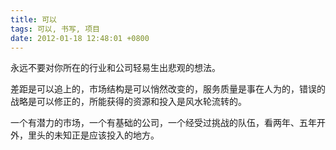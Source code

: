 ```yaml
---
title: 可以
tags: 可以, 书写, 项目
date: 2012-01-18 12:48:01 +0800
---
```



永远不要对你所在的行业和公司轻易生出悲观的想法。

差距是可以追上的，市场结构是可以悄然改变的，服务质量是事在人为的，错误的战略是可以修正的，所能获得的资源和投入是风水轮流转的。

一个有潜力的市场，一个有基础的公司，一个经受过挑战的队伍，看两年、五年开外，里头的未知正是应该投入的地方。

